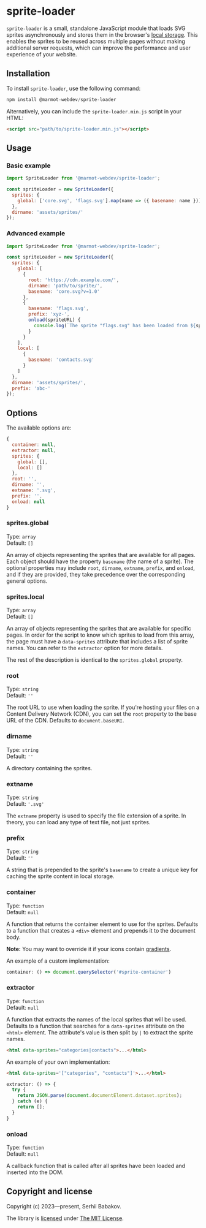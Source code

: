 # sprite-loader

`sprite-loader` is a small, standalone JavaScript module that loads SVG sprites asynchronously and stores them in the browser's [local storage](https://developer.mozilla.org/en-US/docs/Web/API/Window/localStorage). This enables the sprites to be reused across multiple pages without making additional server requests, which can improve the performance and user experience of your website.

## Installation

To install `sprite-loader`, use the following command:

```js
npm install @marmot-webdev/sprite-loader
```

Alternatively, you can include the `sprite-loader.min.js` script in your HTML:

```html
<script src="path/to/sprite-loader.min.js"></script>
```

## Usage

### Basic example

```js
import SpriteLoader from '@marmot-webdev/sprite-loader';

const spriteLoader = new SpriteLoader({
  sprites: {
    global: ['core.svg', 'flags.svg'].map(name => ({ basename: name }))
  },
  dirname: 'assets/sprites/'
});
```

### Advanced example

```js
import SpriteLoader from '@marmot-webdev/sprite-loader';

const spriteLoader = new SpriteLoader({
  sprites: {
    global: [
      {
        root: 'https://cdn.example.com/',
        dirname: 'path/to/sprite/',
        basename: 'core.svg?v=1.0'
      },
      {
        basename: 'flags.svg',
        prefix: 'xyz-',
        onload(spriteURL) {
          console.log(`The sprite "flags.svg" has been loaded from ${spriteURL.href}.`);
        }
      }
    ],
    local: [
      {
        basename: 'contacts.svg'
      }
    ]
  },
  dirname: 'assets/sprites/',
  prefix: 'abc-'
});
```

## Options

The available options are:

```js
{
  container: null,
  extractor: null,
  sprites: {
    global: [],
    local: []
  },
  root: '',
  dirname: '',
  extname: '.svg',
  prefix: '',
  onload: null
}
```

### sprites.global

Type: `array`\
Default: `[]`

An array of objects representing the sprites that are available for all pages. Each object should have the property `basename` (the name of a sprite). The optional properties may include `root`, `dirname`, `extname`, `prefix`, and `onload`, and if they are provided, they take precedence over the corresponding general options.

### sprites.local

Type: `array`\
Default: `[]`

An array of objects representing the sprites that are available for specific pages. In order for the script to know which sprites to load from this array, the page must have a `data-sprites` attribute that includes a list of sprite names. You can refer to the `extractor` option for more details.

The rest of the description is identical to the `sprites.global` property.

### root

Type: `string`\
Default: `''`

The root URL to use when loading the sprite. If you're hosting your files on a Content Delivery Network (CDN), you can set the `root` property to the base URL of the CDN. Defaults to `document.baseURI`.

### dirname

Type: `string`\
Default: `''`

A directory containing the sprites.

### extname

Type: `string`\
Default: `'.svg'`

The `extname` property is used to specify the file extension of a sprite. In theory, you can load any type of text file, not just sprites.

### prefix

Type: `string`\
Default: `''`

A string that is prepended to the sprite's `basename` to create a unique key for caching the sprite content in local storage.

### container

Type: `function`\
Default: `null`

A function that returns the container element to use for the sprites. Defaults to a function that creates a `<div>` element and prepends it to the document body.

**Note:** You may want to override it if your icons contain [gradients](https://github.com/emilbjorklund/svg-weirdness/issues/12).

An example of a custom implementation:

```js
container: () => document.querySelector('#sprite-container')
```

### extractor

Type: `function`\
Default: `null`

A function that extracts the names of the local sprites that will be used. Defaults to a function that searches for a `data-sprites` attribute on the `<html>` element. The attribute's value is then split by `|` to extract the sprite names.

```html
<html data-sprites="categories|contacts">...</html>
```

An example of your own implementation:

```html
<html data-sprites='["categories", "contacts"]'>...</html>
```

```js
extractor: () => {
  try {
    return JSON.parse(document.documentElement.dataset.sprites);
  } catch (e) {
    return [];
  }
}
```

### onload

Type: `function`\
Default: `null`

A callback function that is called after all sprites have been loaded and inserted into the DOM.

## Copyright and license

Copyright (c) 2023—present, Serhii Babakov.

The library is [licensed](/license.txt) under [The MIT License](https://opensource.org/licenses/MIT).